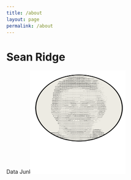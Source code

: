 ```yaml
---
title: /about
layout: page
permalink: /about
---
```

# Sean Ridge
Data Junkie
<img src="/assets/avatar.svg" alt="image" width="250" height="270" style="position:relative; left:-20px; top:0px;" />


